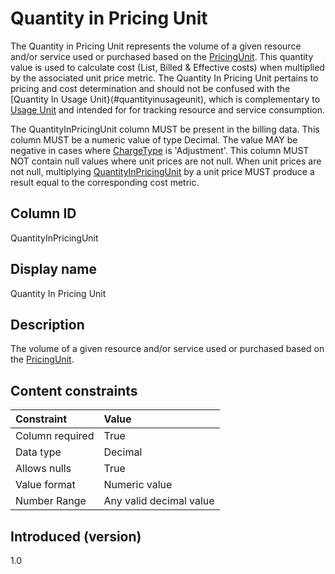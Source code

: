 # Quantity in Pricing Unit

The Quantity in Pricing Unit represents the volume of a given resource and/or service used or purchased based on the [PricingUnit](#pricingunit). This quantity value is used to calculate cost (List, Billed & Effective costs) when multiplied by the associated unit price metric. The Quantity In Pricing Unit pertains to pricing and cost determination and should not be confused with the [Quantity In Usage Unit}(#quantityinusageunit), which is complementary to [Usage Unit](#usageunit) and intended for for tracking resource and service consumption.

The QuantityInPricingUnit column MUST be present in the billing data. This column MUST be a numeric value of type Decimal. The value MAY be negative in cases where [ChargeType](#chargetype) is 'Adjustment'. This column MUST NOT contain null values where unit prices are not null. When unit prices are not null, multiplying [QuantityInPricingUnit](#quantityinpricingunit) by a unit price MUST produce a result equal to the corresponding cost metric.

## Column ID

QuantityInPricingUnit

## Display name

Quantity In Pricing Unit

## Description

The volume of a given resource and/or service used or purchased based on the [PricingUnit](#pricingunit).

## Content constraints

|    Constraint   |      Value                |
|:----------------|:--------------------------|
| Column required | True                      |
| Data type       | Decimal                   |
| Allows nulls    | True                      |
| Value format    | Numeric value             |
| Number Range    | Any valid decimal value   |

## Introduced (version)

1.0
